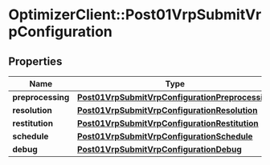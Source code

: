 # OptimizerClient::Post01VrpSubmitVrpConfiguration

## Properties
Name | Type | Description | Notes
------------ | ------------- | ------------- | -------------
**preprocessing** | [**Post01VrpSubmitVrpConfigurationPreprocessing**](Post01VrpSubmitVrpConfigurationPreprocessing.md) |  | [optional] 
**resolution** | [**Post01VrpSubmitVrpConfigurationResolution**](Post01VrpSubmitVrpConfigurationResolution.md) |  | [optional] 
**restitution** | [**Post01VrpSubmitVrpConfigurationRestitution**](Post01VrpSubmitVrpConfigurationRestitution.md) |  | [optional] 
**schedule** | [**Post01VrpSubmitVrpConfigurationSchedule**](Post01VrpSubmitVrpConfigurationSchedule.md) |  | [optional] 
**debug** | [**Post01VrpSubmitVrpConfigurationDebug**](Post01VrpSubmitVrpConfigurationDebug.md) |  | [optional] 


